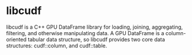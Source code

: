 # libcudf 

libcudf is a C++ GPU DataFrame library for loading, joining, aggregating, filtering, and otherwise 
manipulating data. A GPU DataFrame is a column-oriented tabular data structure, so libcudf provides
two core data structures: cudf::column, and cudf::table.
